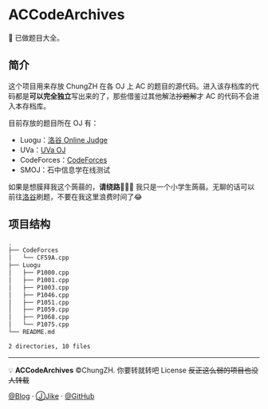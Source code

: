 # ACCodeArchives
:green_book: 已做题目大全。

## 简介

这个项目用来存放 ChungZH 在各 OJ 上 AC 的题目的源代码。进入该存档库的代码都是**可以完全独立**写出来的了，那些借鉴过其他解法~~抄题解~~才 AC 的代码不会进入本存档库。

目前存放的题目所在 OJ 有：

- Luogu：[洛谷 Online Judge](https://luogu.org)
- UVa：[UVa OJ](https://uva.onlinejudge.org)
- CodeForces：[CodeForces](https://codeforces.com/)
- SMOJ：石中信息学在线测试

如果是想膜拜我这个蒟蒻的，**请绕路**🚧🚧🚧 我只是一个小学生蒟蒻。无聊的话可以前往[洛谷](https://luogu.org)刷题，不要在我这里浪费时间了😂


## 项目结构

```bash
.
├── CodeForces
│   └── CF59A.cpp
├── Luogu
│   ├── P1000.cpp
│   ├── P1001.cpp
│   ├── P1003.cpp
│   ├── P1046.cpp
│   ├── P1051.cpp
│   ├── P1059.cpp
│   ├── P1068.cpp
│   └── P1075.cpp
└── README.md

2 directories, 10 files
```



------
💡 **ACCodeArchives** ©ChungZH. 你要转就转吧 License ~~反正这么弱的项目也没人转载~~

[@Blog](https://chungzh.cn/) · [ⒿJike](https://web.okjike.com/user/5755a791-fb07-4b43-807c-3385334195c9/) · [@GitHub](https://github.com/chungzh)